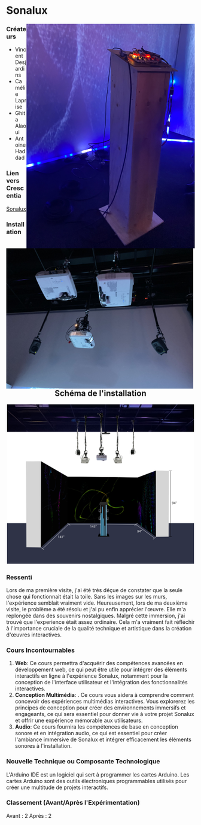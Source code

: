 # Sonalux
<img align="right" src="/Crescentia/Sonalux/medias/visite_1_podium_01.jpeg" width="450px" height="600px">

### Créateurs
- Vincent Desjardins
- Camélie Laprise
- Ghita Alaoui
- Antoine Haddad

### Lien vers Crescentia
[Sonalux](https://tim-montmorency.com/2024/projets/Sonalux/docs/web/index.html)

### Installation
<img align="left" src="/Crescentia/Sonalux/medias/installation.jpeg" width="500px" height="375px">
<br><br><br><br><br><br><br><br><br><br><br><br><br><br><br><br><br><br>

<div align="center">
  <h2>Schéma de l'installation</h2>
  <img src="/Crescentia/Sonalux/medias/schema_plantation.png" width="500px" height="auto">
</div> 

### Ressenti
Lors de ma première visite, j'ai été très déçue de constater que la seule chose qui fonctionnait était la toile. Sans les images sur les murs, l'expérience semblait vraiment vide. Heureusement, lors de ma deuxième visite, le problème a été résolu et j'ai pu enfin apprécier l'œuvre. Elle m'a replongée dans des souvenirs nostalgiques. Malgré cette immersion, j'ai trouvé que l'experience était assez ordinaire. Cela m'a vraiment fait réfléchir à l'importance cruciale de la qualité technique et artistique dans la création d'œuvres interactives.

### Cours Incontournables
1. **Web**: Ce cours permettra d'acquérir des compétences avancées en développement web, ce qui peut être utile pour intégrer des éléments interactifs en ligne à l'expérience Sonalux, notamment pour la conception de l'interface utilisateur et l'intégration des fonctionnalités interactives.
2. **Conception Multimédia**: .  Ce cours vous aidera à comprendre comment concevoir des expériences multimédias interactives. Vous explorerez les principes de conception pour créer des environnements immersifs et engageants, ce qui sera essentiel pour donner vie à votre projet Sonalux et offrir une expérience mémorable aux utilisateurs.
3. **Audio**:  Ce cours fournira les compétences de base en conception sonore et en intégration audio, ce qui est essentiel pour créer l'ambiance immersive de Sonalux et intégrer efficacement les éléments sonores à l'installation.

### Nouvelle Technique ou Composante Technologique
L'Arduino IDE est un logiciel qui sert à programmer les cartes Arduino. Les cartes Arduino sont des outils électroniques programmables utilisés pour créer une multitude de projets interactifs.

### Classement (Avant/Après l'Expérimentation)
Avant : 2
Après : 2
